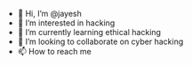 - 👋 Hi, I’m @jayesh
- 👀 I’m interested in hacking  
- 🌱 I’m currently learning ethical hacking 
- 💞️ I’m looking to collaborate on cyber hacking
- 📫 How to reach me 

<!---
jayesh2256/jayesh2256 is a ✨ special ✨ repository because its `README.md` (this file) appears on your GitHub profile.
You can click the Preview link to take a look at your changes.
--->
